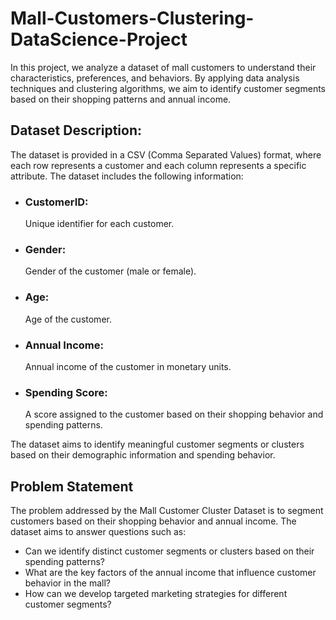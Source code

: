 # Mall-Customers-Clustering-DataScience-Project
In this project, we analyze a dataset of mall customers to understand their characteristics, preferences, and behaviors. By applying data analysis techniques and clustering algorithms, we aim to identify customer segments based on their shopping patterns and annual income.
## Dataset Description:
The dataset is provided in a CSV (Comma Separated Values) format, where each row represents a customer and each column represents a specific attribute. The dataset includes the following information:
* ### CustomerID:
  Unique identifier for each customer.
* ### Gender:
  Gender of the customer (male or female).
* ### Age:
  Age of the customer.
* ### Annual Income:
   Annual income of the customer in monetary units.
* ### Spending Score:
   A score assigned to the customer based on their shopping behavior and spending patterns.

The dataset aims to identify meaningful customer segments or clusters based on their demographic information and spending behavior.
## Problem Statement
The problem addressed by the Mall Customer Cluster Dataset is to segment customers based on their shopping behavior and annual income. The dataset aims to answer questions such as:
* Can we identify distinct customer segments or clusters based on their spending patterns?
* What are the key factors of the annual income that influence customer behavior in the mall?
* How can we develop targeted marketing strategies for different customer segments?
